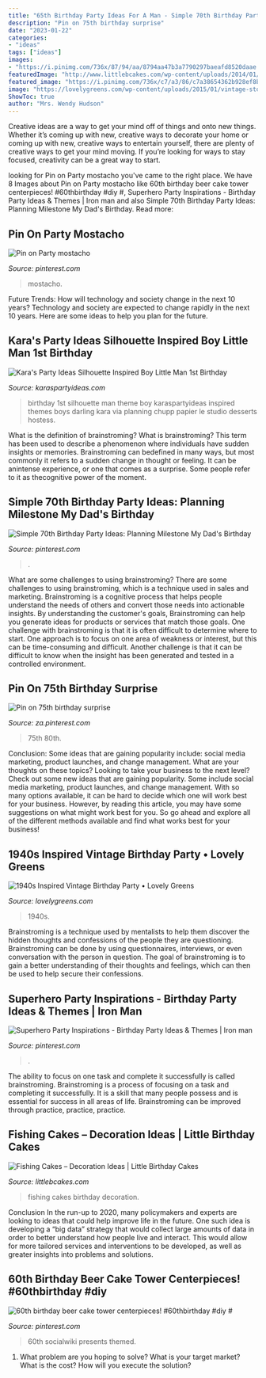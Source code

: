 ```yaml
---
title: "65th Birthday Party Ideas For A Man - Simple 70th Birthday Party Ideas: Planning Milestone My Dad&#039;s Birthday"
description: "Pin on 75th birthday surprise"
date: "2023-01-22"
categories:
- "ideas"
tags: ["ideas"]
images:
- "https://i.pinimg.com/736x/87/94/aa/8794aa47b3a7790297baeafd8520daae.jpg"
featuredImage: "http://www.littlebcakes.com/wp-content/uploads/2014/01/Fishing-Cakes-Pictures.jpg"
featured_image: "https://i.pinimg.com/736x/c7/a3/86/c7a38654362b928ef8b6bbfca59112de--party.jpg"
image: "https://lovelygreens.com/wp-content/uploads/2015/01/vintage-stockings-1.jpg"
ShowToc: true
author: "Mrs. Wendy Hudson"
---
```



Creative ideas are a way to get your mind off of things and onto new things. Whether it’s coming up with new, creative ways to decorate your home or coming up with new, creative ways to entertain yourself, there are plenty of creative ways to get your mind moving. If you’re looking for ways to stay focused, creativity can be a great way to start.

	

		
looking for Pin on Party mostacho you've came to the right place. We have 8 Images about Pin on Party mostacho like 60th birthday beer cake tower centerpieces! #60thbirthday #diy #, Superhero Party Inspirations - Birthday Party Ideas &amp; Themes | Iron man and also Simple 70th Birthday Party Ideas: Planning Milestone My Dad&#039;s Birthday. Read more:
		
    
## Pin On Party Mostacho

<img loading=lazy src="https://i.pinimg.com/736x/c7/a3/86/c7a38654362b928ef8b6bbfca59112de--party.jpg" onerror="this.onerror=null;this.src='https://tse3.mm.bing.net/th?id=OIP.COiTUiPJAjzSLTtxluji9wHaLG&amp;pid=15.1';" alt="Pin on Party mostacho">

_Source: pinterest.com_

>mostacho. 

	

Future Trends: How will technology and society change in the next 10 years?
Technology and society are expected to change rapidly in the next 10 years. Here are some ideas to help you plan for the future.

    
## Kara&#039;s Party Ideas Silhouette Inspired Boy Little Man 1st Birthday

<img loading=lazy src="https://karaspartyideas.com/wp-content/uploads/2013/06/20130317_chupp-23_600x834.jpg" onerror="this.onerror=null;this.src='https://tse1.mm.bing.net/th?id=OIP.JWgWO2NFYhfIqEp2StmS1gHaKS&amp;pid=15.1';" alt="Kara&#039;s Party Ideas Silhouette Inspired Boy Little Man 1st Birthday">

_Source: karaspartyideas.com_

>birthday 1st silhouette man theme boy karaspartyideas inspired themes boys darling kara via planning chupp papier le studio desserts hostess. 

	

What is the definition of brainstroming?
What is brainstroming? This term has been used to describe a phenomenon where individuals have sudden insights or memories. Brainstroming can bedefined in many ways, but most commonly it refers to a sudden change in thought or feeling. It can be anintense experience, or one that comes as a surprise. Some people refer to it as thecognitive power of the moment.

    
## Simple 70th Birthday Party Ideas: Planning Milestone My Dad&#039;s Birthday

<img loading=lazy src="https://i.pinimg.com/736x/ed/a6/52/eda6526cc5d507d8b7e2890901f15401.jpg" onerror="this.onerror=null;this.src='https://tse1.mm.bing.net/th?id=OIP.prHKEDfFXWKHY0TV_kM82AHaJ6&amp;pid=15.1';" alt="Simple 70th Birthday Party Ideas: Planning Milestone My Dad&#039;s Birthday">

_Source: pinterest.com_

>. 

	

What are some challenges to using brainstroming?
There are some challenges to using brainstroming, which is a technique used in sales and marketing. Brainstroming is a cognitive process that helps people understand the needs of others and convert those needs into actionable insights. By understanding the customer's goals, Brainstroming can help you generate ideas for products or services that match those goals.
One challenge with brainstroming is that it is often difficult to determine where to start. One approach is to focus on one area of weakness or interest, but this can be time-consuming and difficult. Another challenge is that it can be difficult to know when the insight has been generated and tested in a controlled environment.

    
## Pin On 75th Birthday Surprise

<img loading=lazy src="https://i.pinimg.com/736x/d8/68/35/d86835aa7c0690d5dde2daa6db2cd262.jpg" onerror="this.onerror=null;this.src='https://tse3.mm.bing.net/th?id=OIP.LOebthK18_Qm9o4MfN027wHaKU&amp;pid=15.1';" alt="Pin on 75th birthday surprise">

_Source: za.pinterest.com_

>75th 80th. 

	

Conclusion: Some ideas that are gaining popularity include: social media marketing, product launches, and change management. What are your thoughts on these topics?
Looking to take your business to the next level? Check out some new ideas that are gaining popularity. Some include social media marketing, product launches, and change management. With so many options available, it can be hard to decide which one will work best for your business. However, by reading this article, you may have some suggestions on what might work best for you. So go ahead and explore all of the different methods available and find what works best for your business!

    
## 1940s Inspired Vintage Birthday Party • Lovely Greens

<img loading=lazy src="https://lovelygreens.com/wp-content/uploads/2015/01/vintage-stockings-1.jpg" onerror="this.onerror=null;this.src='https://tse2.mm.bing.net/th?id=OIP.0JIxn8ok-5kVsNuldG4S8wHaJ3&amp;pid=15.1';" alt="1940s Inspired Vintage Birthday Party • Lovely Greens">

_Source: lovelygreens.com_

>1940s. 

	

Brainstroming is a technique used by mentalists to help them discover the hidden thoughts and confessions of the people they are questioning. Brainstroming can be done by using questionnaires, interviews, or even conversation with the person in question. The goal of brainstroming is to gain a better understanding of their thoughts and feelings, which can then be used to help secure their confessions.

    
## Superhero Party Inspirations - Birthday Party Ideas &amp; Themes | Iron Man

<img loading=lazy src="https://i.pinimg.com/736x/ff/b3/4a/ffb34ae3f29f2a05e291a20c0ce07eec.jpg" onerror="this.onerror=null;this.src='https://tse4.mm.bing.net/th?id=OIP.xyct99H8ZDFM69JQ8-gHuQHaLZ&amp;pid=15.1';" alt="Superhero Party Inspirations - Birthday Party Ideas &amp; Themes | Iron man">

_Source: pinterest.com_

>. 

	

The ability to focus on one task and complete it successfully is called brainstroming. Brainstroming is a process of focusing on a task and completing it successfully. It is a skill that many people possess and is essential for success in all areas of life. Brainstroming can be improved through practice, practice, practice.

    
## Fishing Cakes – Decoration Ideas | Little Birthday Cakes

<img loading=lazy src="http://www.littlebcakes.com/wp-content/uploads/2014/01/Fishing-Cakes-Pictures.jpg" onerror="this.onerror=null;this.src='https://tse2.mm.bing.net/th?id=OIP.WJsRCzF0Q2CVUEzy-8cMmQHaJ4&amp;pid=15.1';" alt="Fishing Cakes – Decoration Ideas | Little Birthday Cakes">

_Source: littlebcakes.com_

>fishing cakes birthday decoration. 

	

Conclusion
In the run-up to 2020, many policymakers and experts are looking to ideas that could help improve life in the future. One such idea is developing a “big data” strategy that would collect large amounts of data in order to better understand how people live and interact. This would allow for more tailored services and interventions to be developed, as well as greater insights into problems and solutions.

    
## 60th Birthday Beer Cake Tower Centerpieces! #60thbirthday #diy #

<img loading=lazy src="https://i.pinimg.com/736x/87/94/aa/8794aa47b3a7790297baeafd8520daae.jpg" onerror="this.onerror=null;this.src='https://tse2.mm.bing.net/th?id=OIP.Z3rMbtSpVer-9junRgCDbAHaNK&amp;pid=15.1';" alt="60th birthday beer cake tower centerpieces! #60thbirthday #diy #">

_Source: pinterest.com_

>60th socialwiki presents themed. 

	

1. What problem are you hoping to solve? What is your target market? What is the cost? How will you execute the solution?

